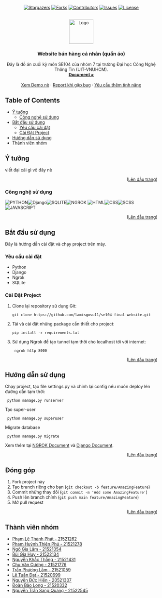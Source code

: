 <!-- Improved compatibility of Lên đầu trang link: See: https://github.com/othneildrew/Best-README-Template/pull/73 -->

<a name="readme-top"></a>

<!--
*** Thanks for checking out the Best-README-Template. If you have a suggestion
*** that would make this better, please fork the repo and create a pull request
*** or simply open an issue with the tag "enhancement".
*** Don't forget to give the project a star!
*** Thanks again! Now go create something AMAZING! :D
-->

<!-- PROJECT SHIELDS -->
<!--
*** I'm using markdown "reference style" links for readability.
*** Reference links are enclosed in brackets [ ] instead of parentheses ( ).
*** See the bottom of this document for the declaration of the reference variables
*** for contributors-url, forks-url, etc. This is an optional, concise syntax you may use.
*** https://www.markdownguide.org/basic-syntax/#reference-style-links
-->
<div align="center">
  
  [![Stargazers][stars-shield]][stars-url]
  [![Forks][forks-shield]][forks-url]
  [![Contributors][contributors-shield]][contributors-url]
  [![Issues][issues-shield]][issues-url]
  [![License][license-shield]][license-url]
  
</div>

<!-- PROJECT LOGO -->
<br />
<div align="center">
  <a href="https://github.com/lamisgosu11/se104-final-website">
    <img src="https://i.kym-cdn.com/entries/icons/original/000/047/264/josh_hutcherson_whistle.jpg" alt="Logo" width="80" height="80">
  </a>
<h3 align="center">Website bán hàng cá nhân (quần áo) </h3>

  <p align="center">
    Đây là đồ án cuối kỳ môn SE104 của nhóm 7 tại trường Đại học Công Nghệ Thông Tin (UIT-VNUHCM).
    <br />
    <a href="https://github.com/lamisgosu11/se104-final-website"><strong>Document »</strong></a>
    <br />
    <br />
    <a href="https://github.com/lamisgosu11/se104-final-website">Xem Demo nè</a>
    ·
    <a href="https://github.com/lamisgosu11/se104-final-website/issues">Report khi gặp bug</a>
    ·
    <a href="https://github.com/lamisgosu11/se104-final-website/issues">Yêu cầu thêm tính năng</a>
  </p>
</div>

## Table of Contents

- [Ý tưởng](#ý-tưởng)
  - [Công nghệ sử dụng](#công-nghệ-sử-dụng)
- [Bắt đầu sử dụng](#bắt-đầu-sử-dụng)
  - [Yêu cầu cài đặt](#yêu-cầu-cài-đặt)
  - [Cài Đặt Project](#cài-đặt-project)
- [Hướng dẫn sử dụng](#hướng-dẫn-sử-dụng)
- [Thành viên nhóm](#thành-viên-nhóm)

<!-- ABOUT THE PROJECT -->

## Ý tưởng

<!-- [![Product Name Screen Shot][product-screenshot]](https://example.com) -->

<!-- [![Product Name Screen Shot][product-screenshot]](https://example.com) -->

viết đại cái gì vô đây nè

<p align="right">(<a href="#readme-top">Lên đầu trang</a>)</p>

### Công nghệ sử dụng

<!-- - [![Flutter][flutter]][flutter-url]
- [![Firebase][firebase]][firebase-url] -->

![PYTHON][PYTHON]![Django][Django]![SQLITE][SQLITE]![NGROK][NGROK]
![HTML][HTML]![CSS][CSS]![SCSS][SCSS]![JAVASCRIPT][JAVASCRIPT]

<p align="right">(<a href="#readme-top">Lên đầu trang</a>)</p>

<!-- GETTING STARTED -->

## Bắt đầu sử dụng

Đây là hướng dẫn cài đặt và chạy project trên máy.

### Yêu cầu cài đặt

- Python
- Django
- Ngrok
- SQLite

### Cài Đặt Project

1. Clone lại repository sử dụng Git:
   ```shell
   git clone https://github.com/lamisgosu11/se104-final-website.git
   ```
2. Tải và cài đặt những package cần thiết cho project:
   ```shell
   pip install -r requirements.txt
   ```
3. Sử dụng Ngrok để tạo tunnel tạm thời cho localhost tới với internet:
   ```shell
    ngrok http 8000
   ```
   <p align="right">(<a href="#readme-top">Lên đầu trang</a>)</p>

<!-- USAGE EXAMPLES -->

## Hướng dẫn sử dụng

Chạy project, tạo file settings.py và chỉnh lại config nếu muốn deploy lên đường dẫn tạm thời:

```shell
 python manage.py runserver
```
Tạo super-user

```shell
 python manage.py superuser
```
Migrate database

```shell
 python manage.py migrate
```

<!-- bổ sung thêm sau -->

Xem thêm tại [NGROK Document](https://ngrok.com/docs/getting-started/) và [Django Document](https://docs.djangoproject.com/en/3.2/).

<p align="right">(<a href="#readme-top">Lên đầu trang</a>)</p>

<!-- ROADMAP -->

<!-- ## Roadmap

- [ ] Feature 1
- [ ] Feature 2
- [ ] Feature 3
  - [ ] Nested Feature

See the [open issues](https://github.com/github_username/repo_name/issues) for a full list of proposed features (and known issues).

<p align="right">(<a href="#readme-top">Lên đầu trang</a>)</p> -->

<!-- CONTRIBUTING -->

## Đóng góp

1. Fork project này
2. Tạo branch riêng cho bạn (`git checkout -b feature/AmazingFeature`)
3. Commit những thay đổi (`git commit -m 'Add some AmazingFeature'`)
4. Push lên branch chính (`git push main feature/AmazingFeature`)
5. Mở pull request

<p align="right">(<a href="#readme-top">Lên đầu trang</a>)</p>

<!-- LICENSE -->

<!-- ## License

Distributed under the MIT License. See `LICENSE.txt` for more information.

<p align="right">(<a href="#readme-top">Lên đầu trang</a>)</p> -->

<!-- ACKNOWLEDGMENTS

## Acknowledgments

- []()
- []()
- []()

<p align="right">(<a href="#readme-top">Lên đầu trang</a>)</p> -->

<!-- MARKDOWN LINKS & IMAGES -->
<!-- https://www.markdownguide.org/basic-syntax/#reference-style-links -->

## Thành viên nhóm

- [Phạm Lê Thành Phát - 21521262](https://github.com/phatthanh69)
- [Phạm Huỳnh Thiên Phú - 21521278](https://github.com/kstp0011)
- [Ngô Gia Lâm - 21521054](https://github.com/lamisgosu11)
- [Bùi Gia Huy - 21522134](https://github.com/HuyBui2112)
- [Nguyễn Khắc Thắng - 21521431](https://github.com/nkthang2003)
- [Chu Văn Cường - 21521776](https://github.com/csmcv2)
- [Trần Phương Lâm - 21521059](https://github.com/Nanpapu)
- [Lê Tuấn Đạt - 21520699](https://github.com/kamdaxay)
- [Nguyễn Đức Hiển - 20521307](https://github.com/NguyenHien1307)
- [Đoàn Bảo Long - 21520332](https://github.com/baolongvncom)
- [Nguyễn Trần Sang Quang - 21522545](https://github.com/sangquangtryhard)

[contributors-shield]: https://img.shields.io/github/contributors/lamisgosu11/se104-final-website.svg?style=for-the-badge
[contributors-url]: https://github.com/lamisgosu11/se104-final-website/graphs/contributors
[forks-shield]: https://img.shields.io/github/forks/lamisgosu11/se104-final-website.svg?style=for-the-badge
[forks-url]: https://github.com/lamisgosu11/se104-final-website/network/members
[stars-shield]: https://img.shields.io/github/stars/lamisgosu11/se104-final-website.svg?style=for-the-badge
[stars-url]: https://github.com/lamisgosu11/se104-final-website/stargazers
[issues-shield]: https://img.shields.io/github/issues/lamisgosu11/se104-final-website.svg?style=for-the-badge
[issues-url]: https://github.com/github_username/repo_name/issues
[license-shield]: https://img.shields.io/github/license/lamisgosu11/se104-final-website.svg?style=for-the-badge
[license-url]: https://github.com/lamisgosu11/se104-final-website/blob/main/LICENSE
[product-screenshot]: md-images/screenshot.png
[Django]: https://img.shields.io/badge/Django-092E20?style=for-the-badge&logo=django&logoColor=white
[SQLITE]: https://img.shields.io/badge/SQLite-07405E?style=for-the-badge&logo=sqlite&logoColor=white
[NGROK]: https://img.shields.io/badge/Ngrok-1F1E37?style=for-the-badge&logo=ngrok&logoColor=white
[HTML]: https://img.shields.io/badge/HTML-239120?style=for-the-badge&logo=html5&logoColor=white
[CSS]: https://img.shields.io/badge/CSS-239120?&style=for-the-badge&logo=css3&logoColor=white
[SCSS]: https://img.shields.io/badge/Sass-CC6699?style=for-the-badge&logo=sass&logoColor=white
[JAVASCRIPT]: https://img.shields.io/badge/JavaScript-323330?style=for-the-badge&logo=javascript&logoColor=F7DF1E
[PYTHON]: https://img.shields.io/badge/Python-3776AB?style=for-the-badge&logo=python&logoColor=white

<!-- Nhớ thêm liscense sau -->
